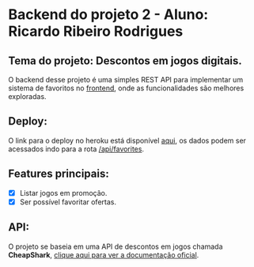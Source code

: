 # Backend do projeto 2 - Aluno: Ricardo Ribeiro Rodrigues
## Tema do projeto: Descontos em jogos digitais.
O backend desse projeto é uma simples REST API para implementar um sistema de favoritos no [frontend](https://github.com/insper-tecnologias-web/projeto-2-frontend-promogamesfront), onde as funcionalidades são melhores exploradas.
## Deploy:
O link para o deploy no heroku está disponível [aqui](https://afternoon-stream-42339.herokuapp.com), os dados podem ser acessados indo para a rota [/api/favorites](https://afternoon-stream-42339.herokuapp.com/api/favorites).
## Features principais:
- [X] Listar jogos em promoção.
- [X] Ser possível favoritar ofertas.
## API:
O projeto se baseia em uma API de descontos em jogos chamada **CheapShark**, [clique aqui para ver a documentação oficial](https://apidocs.cheapshark.com).
